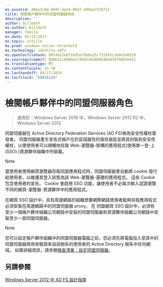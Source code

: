 ```yaml
---
ms.assetid: d0ba3c0d-869f-4e24-89d7-499da7576f22
title: 檢閱帳戶夥伴中的同盟伺服器角色
description: ''
author: billmath
ms.author: billmath
manager: femila
ms.date: 05/31/2017
ms.topic: article
ms.prod: windows-server-threshold
ms.technology: identity-adfs
ms.openlocfilehash: 0914d32e8f24d5e7db0a25c733342c1bde3e0329
ms.sourcegitcommit: 0d0b32c8986ba7db9536e0b8648d4ddf9b03e452
ms.translationtype: MT
ms.contentlocale: zh-TW
ms.lasthandoff: 04/17/2019
ms.locfileid: "59835129"
---
```

# <a name="review-the-role-of-the-federation-server-in-the-account-partner"></a>檢閱帳戶夥伴中的同盟伺服器角色

>適用於：Windows Server 2016 中，Windows Server 2012 R2 中，Windows Server 2012

同盟伺服器在 Active Directory Federation Services \(AD FS\)做為安全性權杖簽發者。 同盟伺服器產生宣告式帳戶位於區域屬性的值存放區並將其封裝到安全性權杖，以便使用者可以順暢地存取 Web\-瀏覽器\-架構的應用程式\(使用單一登\-上\(SSO\) \)資源夥伴組織中所裝載。  
  
> [!NOTE]  
> 當使用者使用網頁瀏覽器存取同盟應用程式時，同盟伺服器會自動將 cookie 發行給使用者，以維護其登入狀態為該 Web\-瀏覽器\-基礎的應用程式。 這些 Cookie 包含使用者的宣告。 Cookie 會啟用 SSO 功能，讓使用者不必每次輸入認證瀏覽不同的網頁\-瀏覽器\-資源夥伴中的應用程式。  
  
在網頁 SSO 設計中，具有周邊網路的組織想要網際網路使用者能夠存取應用程式必須安裝在周邊網路中的同盟伺服器 proxy。 在 同盟網頁 SSO 設計中，必須有至少一個帳戶夥伴組織公司網路中安裝的同盟伺服器和資源夥伴組織公司網路中安裝至少一部同盟伺服器。  
  
> [!NOTE]  
> 您可以設定帳戶夥伴組織中的同盟伺服器電腦之前，您必須先將電腦加入至其中的同盟伺服器將用來驗證來自該樹系的使用者的 Active Directory 樹系中任何網域。 如需詳細資訊，請參閱[檢查清單：設定同盟伺服器](../../ad-fs/deployment/Checklist--Setting-Up-a-Federation-Server.md)。  
  
## <a name="see-also"></a>另請參閱
[Windows Server 2012 中 AD FS 設計指南](AD-FS-Design-Guide-in-Windows-Server-2012.md)
